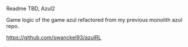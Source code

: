 Readme TBD, Azul2

Game logic of the game azul refactored from my previous monolith azul repo.

https://github.com/swanckel93/azulRL
